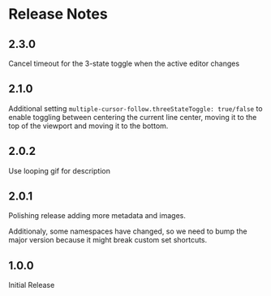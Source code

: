 # Release Notes

## 2.3.0

Cancel timeout for the 3-state toggle when the active editor changes

## 2.1.0

Additional setting `multiple-cursor-follow.threeStateToggle: true/false` to enable toggling between centering the current line center, moving it to the top of the viewport and moving it to the bottom.

## 2.0.2

Use looping gif for description

## 2.0.1

Polishing release adding more metadata and images.

Additionaly, some namespaces have changed, so we need to bump the major version because it might break custom set shortcuts.

## 1.0.0

Initial Release
